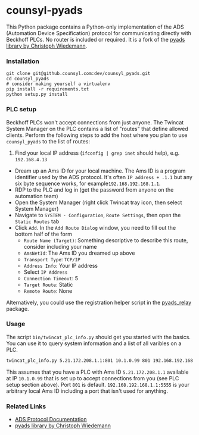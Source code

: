 counsyl-pyads
=============

This Python package contains a Python-only implementation of the ADS (Automation Device Specification) protocol for communicating directly with Beckhoff PLCs. No router is included or required. It is a fork of the [pyads library by Christoph Wiedemann](https://github.com/chwiede/pyads).


### Installation

```
git clone git@github.counsyl.com:dev/counsyl_pyads.git
cd counsyl_pyads
# consider making yourself a virtualenv
pip install -r requirements.txt
python setup.py install
```

### PLC setup

Beckhoff PLCs won't accept connections from just anyone. The Twincat System Manager on the PLC contains a list of "routes" that define allowed clients. Perform the following steps to add the host where you plan to use `counsyl_pyads` to the list of routes:

 1. Find your local IP address (`ifconfig | grep inet` should help), e.g. `192.168.4.13`
 * Dream up an Ams ID for your local machine. The Ams ID is a program identifier used by the ADS protocol. It's often `IP address + .1.1` but any six byte sequence works, for example`192.168.192.168.1.1`.
 * RDP to the PLC and log in (get the password from anyone on the automation team)
 * Open the System Manager (right click Twincat tray icon, then select System Manager)
 * Navigate to `SYSTEM - Configuration`, `Route Settings`, then open the `Static Routes` tab
 * Click `Add`. In the `Add Route Dialog` window, you need to fill out the bottom half of the form
     * `Route Name (Target)`: Something descriptive to describe this route, consider including your name
     * `AmsNetId`: The Ams ID you dreamed up above
     * `Transport Type`: `TCP/IP`
     * `Address Info`: Your IP address
     * Select `IP Address`
     * `Connection Timeout`: 5
     * `Target Route`: Static
     * `Remote Route`: None

Alternatively, you could use the registration helper script in the [pyads_relay](https://github.counsyl.com/automation/pyads_relay) package.


### Usage

The script `bin/twincat_plc_info.py` should get you started with the basics. You can use it to query system information and a list of all varibles on a PLC.

```bash
twincat_plc_info.py 5.21.172.208.1.1:801 10.1.0.99 801 192.168.192.168.1.1:5555
```

This assumes that you have a PLC with Ams ID `5.21.172.208.1.1` available at IP `10.1.0.99` that is set up to accept connections from you (see PLC setup section above). Port `801` is default. `192.168.192.168.1.1:5555` is your arbitrary local Ams ID including a port that isn't used for anything.


### Related Links

 * [ADS Protocol Documentation](http://infosys.beckhoff.com/content/1033/bk9000/html/bt_ethernet%20ads%20potocols.htm?id=2222)
 * [pyads library by Christoph Wiedemann](https://github.com/chwiede/pyads)
